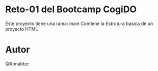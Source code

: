 # Reto-01 del Bootcamp CogiDO #

Este proyecto tiene una rama: main 
Contiene la Estrutura basica de un proyecto HTML

# Autor #
@Ronaldzc